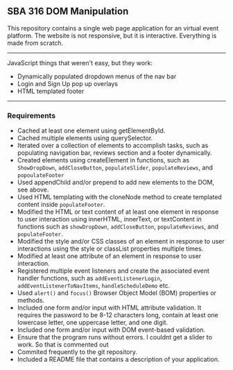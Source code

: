 <h2>SBA 316 DOM Manipulation</h2>

This repository contains a single web page application for an virtual event platform.
The website is not responsive, but it is interactive.
Everything is made from scratch.
<hr>

<p>JavaScript things that weren't easy, but they work:</p>
<ul>
<li>Dynamically populated dropdown menus of the nav bar</li>
<li>Login and Sign Up pop up overlays</li>
<li>HTML templated footer</li>
</ul>
<hr>
<h3>Requirements</h3>
<ul>
<li>Cached at least one element using getElementById.</li>
<li>Cached multiple elements using querySelector.</li>
<li>Iterated over a collection of elements to accomplish tasks, such as populating navigation bar, reviews section and a footer dynamically.</li>
<li>Created elements using createElement in functions, such as <code>ShowDropDown</code>, <code>addCloseButton</code>, <code>populateSlider</code>, <code>populateReviews</code>, and <code>popoulateFooter</code></li>
<li>Used appendChild and/or prepend to add new elements to the DOM, see above.</li>
<li>Used HTML templating with the cloneNode method to create templated content inside <code>populateFooter</code>. </li>
<li>Modified the HTML or text content of at least one element in response to user interaction using innerHTML, innerText, or textContent in functions such as <code>showDropDown</code>, <code>addCloseButton</code>, <code>populateReviews</code>, and <code>populateFooter</code>.</li>
<li>Modified the style and/or CSS classes of an element in response to user interactions using the style or classList properties multiple times.</li>
<li>Modified at least one attribute of an element in response to user interaction.</li>
<li>Registered multiple event listeners and create the associated event handler functions, such as <code>addEventListenerLogin</code>, <code>addEventListenerToNavItems</code>, <code>handleScheduleDemo</code> etc.</li>
<li>Used <code>alert()</code> and <code>focus()</code> Browser Object Model (BOM) properties or methods.</li>
<li>Included one form and/or input with HTML attribute validation. It requires the password to be 8-12 characters long, contain at least one lowercase letter, one uppercase letter, and one digit.</li>
<li>Included one form and/or input with DOM event-based validation.</li>
<li>Ensure that the program runs without errors. I couldnt get a slider to work. So that is commented out</li>
<li>Commited frequently to the git repository.</li>
<li>Included a README file that contains a description of your application.</li>

</ul>